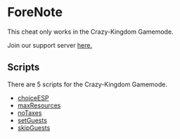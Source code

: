 # ForeNote

This cheat only works in the Crazy-Kingdom Gamemode.

Join our support server [here.](https://discord.gg/TV8sYbe4RY)

## Scripts

There are 5 scripts for the Crazy-Kingdom Gamemode.
* [choiceESP](https://raw.githubusercontent.com/glixxzzy/blooket-hack/main/crazy-kingdom/choiceESP.js)
* [maxResources](https://raw.githubusercontent.com/glixxzzy/blooket-hack/main/crazy-kingdom/maxResources.js)
* [noTaxes](https://raw.githubusercontent.com/glixxzzy/blooket-hack/main/crazy-kingdom/noTaxes.js)
* [setGuests](https://raw.githubusercontent.com/glixxzzy/blooket-hack/main/crazy-kingdom/setGuests.js)
* [skipGuests](https://raw.githubusercontent.com/glixxzzy/blooket-hack/main/crazy-kingdom/skipGuests.js)
